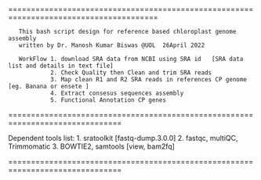 =======================================================================================

       This bash script design for reference based chloroplast genome assembly
       written by Dr. Manosh Kumar Biswas @UOL  26April 2022  
 
       WorkFlow 1. download SRA data from NCBI using SRA id   [SRA data list and details in text file]
                2. Check Quality then Clean and trim SRA reads
                3. Map clean R1 and R2 SRA reads in references CP genome [eg. Banana or ensete ]
                4. Extract consesus sequences assembly 
                5. Functional Annotation CP genes 
               
===============================================================================

   Dependent tools list: 1. sratoolkit [fastq-dump.3.0.0]
                         2. fastqc, multiQC, Trimmomatic 
                         3. BOWTIE2, samtools [view, bam2fq] 
                         
=============================================================================== 
